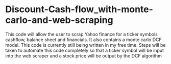 # Discount-Cash-flow_with-monte-carlo-and-web-scraping
This code will allow the user to scrap Yahoo finance for a ticker symbols cashflow, balance sheet and financials.
It also contains a monte carlo DCF model.
This code is currently still being written in my free time.
Steps will be taken to automate this code completely so that a ticker symbol will be input into the web scraper and a stock price will be output by the DCF algorithm
